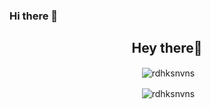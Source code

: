 ### Hi there 👋
<h2 align="center">Hey there👋</h2>

<p align="center">&nbsp;<img align="center" src="https://github-readme-stats.vercel.app/api?username=rdhksnvns&show_icons=true&count_private=true&theme=cobalt&hide=stars,issues" alt="rdhksnvns" /></p>

<p align="center">&nbsp;<img align="center" src="https://github-readme-stats.vercel.app/api/wakatime?username=rdhksnvns&show_icons=true&count_private=true&theme=cobalt" alt="rdhksnvns" /></p>
<!--
**rdhksnvns/rdhksnvns** is a ✨ _special_ ✨ repository because its `README.md` (this file) appears on your GitHub profile.

Here are some ideas to get you started:

- 🔭 I’m currently working on ...
- 🌱 I’m currently learning ...
- 👯 I’m looking to collaborate on ...
- 🤔 I’m looking for help with ...
- 💬 Ask me about ...
- 📫 How to reach me: ...
- 😄 Pronouns: ...
- ⚡ Fun fact: ...
-->

